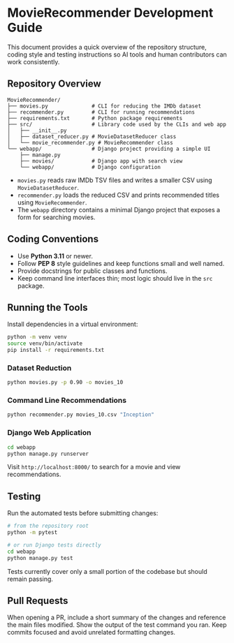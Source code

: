 # MovieRecommender Development Guide

This document provides a quick overview of the repository structure, coding style and testing instructions so AI tools and human contributors can work consistently.

## Repository Overview

```
MovieRecommender/
├── movies.py              # CLI for reducing the IMDb dataset
├── recommender.py         # CLI for running recommendations
├── requirements.txt       # Python package requirements
├── src/                   # Library code used by the CLIs and web app
│   ├── __init__.py
│   ├── dataset_reducer.py # MovieDatasetReducer class
│   └── movie_recommender.py # MovieRecommender class
└── webapp/                # Django project providing a simple UI
    ├── manage.py
    ├── movies/            # Django app with search view
    └── webapp/            # Django configuration
```

* `movies.py` reads raw IMDb TSV files and writes a smaller CSV using `MovieDatasetReducer`.
* `recommender.py` loads the reduced CSV and prints recommended titles using `MovieRecommender`.
* The `webapp` directory contains a minimal Django project that exposes a form for searching movies.

## Coding Conventions

* Use **Python 3.11** or newer.
* Follow **PEP 8** style guidelines and keep functions small and well named.
* Provide docstrings for public classes and functions.
* Keep command line interfaces thin; most logic should live in the `src` package.

## Running the Tools

Install dependencies in a virtual environment:

```bash
python -m venv venv
source venv/bin/activate
pip install -r requirements.txt
```

### Dataset Reduction

```bash
python movies.py -p 0.90 -o movies_10
```

### Command Line Recommendations

```bash
python recommender.py movies_10.csv "Inception"
```

### Django Web Application

```bash
cd webapp
python manage.py runserver
```

Visit `http://localhost:8000/` to search for a movie and view recommendations.

## Testing

Run the automated tests before submitting changes:

```bash
# from the repository root
python -m pytest

# or run Django tests directly
cd webapp
python manage.py test
```

Tests currently cover only a small portion of the codebase but should remain passing.

## Pull Requests

When opening a PR, include a short summary of the changes and reference the main files modified. Show the output of the test command you ran. Keep commits focused and avoid unrelated formatting changes.

